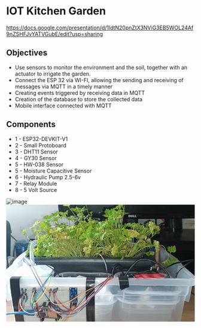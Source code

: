 # IOT Kitchen Garden
https://docs.google.com/presentation/d/1ldtN20pnZtX3NViG3EB5WOL24Af9nZSHFJvYATVGubE/edit?usp=sharing

## Objectives

* Use sensors to monitor the environment and the soil, together with an actuator to irrigate the garden.
* Connect the ESP 32 via WI-FI, allowing the sending and receiving of messages via MQTT in a timely manner
* Creating events triggered by receiving data in MQTT
* Creation of the database to store the collected data
* Mobile interface connected with MQTT

## Components

* 1 - ESP32-DEVKIT-V1
* 2 - Small Protoboard
* 3 - DHT11 Sensor
* 4 - GY30 Sensor
* 5 - HW-038 Sensor
* 5 - Moisture Capacitive Sensor
* 6 - Hydraulic Pump 2.5-6v
* 7 - Relay Module
* 8 - 5 Volt Source

![image](https://github.com/RafaelBrandaoBastos/IOT-Application/assets/72472711/d514b120-cac5-4dbc-957d-4ae60a440f56)
<img src="content/img1.png">


